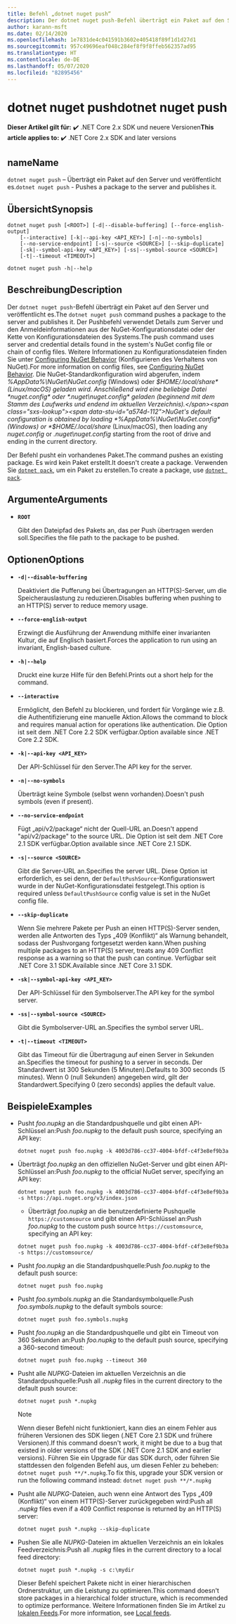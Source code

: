 ```yaml
---
title: Befehl „dotnet nuget push“
description: Der dotnet nuget push-Befehl überträgt ein Paket auf den Server und veröffentlicht es.
author: karann-msft
ms.date: 02/14/2020
ms.openlocfilehash: 1e7831de4c041591b3602e405418f89f1d1d27d1
ms.sourcegitcommit: 957c49696eaf048c284ef8f9f8ffeb562357ad95
ms.translationtype: HT
ms.contentlocale: de-DE
ms.lasthandoff: 05/07/2020
ms.locfileid: "82895456"
---
```

# <a name="dotnet-nuget-push"></a><span data-ttu-id="a574d-103">dotnet nuget push</span><span class="sxs-lookup"><span data-stu-id="a574d-103">dotnet nuget push</span></span>

<span data-ttu-id="a574d-104">**Dieser Artikel gilt für:** ✔️ .NET Core 2.x SDK und neuere Versionen</span><span class="sxs-lookup"><span data-stu-id="a574d-104">**This article applies to:** ✔️ .NET Core 2.x SDK and later versions</span></span>

## <a name="name"></a><span data-ttu-id="a574d-105">name</span><span class="sxs-lookup"><span data-stu-id="a574d-105">Name</span></span>

<span data-ttu-id="a574d-106">`dotnet nuget push` – Überträgt ein Paket auf den Server und veröffentlicht es.</span><span class="sxs-lookup"><span data-stu-id="a574d-106">`dotnet nuget push` - Pushes a package to the server and publishes it.</span></span>

## <a name="synopsis"></a><span data-ttu-id="a574d-107">Übersicht</span><span class="sxs-lookup"><span data-stu-id="a574d-107">Synopsis</span></span>

```dotnetcli
dotnet nuget push [<ROOT>] [-d|--disable-buffering] [--force-english-output]
    [--interactive] [-k|--api-key <API_KEY>] [-n|--no-symbols]
    [--no-service-endpoint] [-s|--source <SOURCE>] [--skip-duplicate]
    [-sk|--symbol-api-key <API_KEY>] [-ss|--symbol-source <SOURCE>]
    [-t|--timeout <TIMEOUT>]

dotnet nuget push -h|--help
```

## <a name="description"></a><span data-ttu-id="a574d-108">Beschreibung</span><span class="sxs-lookup"><span data-stu-id="a574d-108">Description</span></span>

<span data-ttu-id="a574d-109">Der `dotnet nuget push`-Befehl überträgt ein Paket auf den Server und veröffentlicht es.</span><span class="sxs-lookup"><span data-stu-id="a574d-109">The `dotnet nuget push` command pushes a package to the server and publishes it.</span></span> <span data-ttu-id="a574d-110">Der Pushbefehl verwendet Details zum Server und den Anmeldeinformationen aus der NuGet-Konfigurationsdatei oder der Kette von Konfigurationsdateien des Systems.</span><span class="sxs-lookup"><span data-stu-id="a574d-110">The push command uses server and credential details found in the system's NuGet config file or chain of config files.</span></span> <span data-ttu-id="a574d-111">Weitere Informationen zu Konfigurationsdateien finden Sie unter [Configuring NuGet Behavior](/nuget/consume-packages/configuring-nuget-behavior) (Konfigurieren des Verhaltens von NuGet).</span><span class="sxs-lookup"><span data-stu-id="a574d-111">For more information on config files, see [Configuring NuGet Behavior](/nuget/consume-packages/configuring-nuget-behavior).</span></span> <span data-ttu-id="a574d-112">Die NuGet-Standardkonfiguration wird abgerufen, indem *%AppData%\NuGet\NuGet.config* (Windows) oder *$HOME/.local/share* (Linux/macOS) geladen wird. Anschließend wird eine beliebige Datei *nuget.config* oder *.nuget\nuget.config* geladen (beginnend mit dem Stamm des Laufwerks und endend im aktuellen Verzeichnis).</span><span class="sxs-lookup"><span data-stu-id="a574d-112">NuGet's default configuration is obtained by loading *%AppData%\NuGet\NuGet.config* (Windows) or *$HOME/.local/share* (Linux/macOS), then loading any *nuget.config* or *.nuget\nuget.config* starting from the root of drive and ending in the current directory.</span></span>

<span data-ttu-id="a574d-113">Der Befehl pusht ein vorhandenes Paket.</span><span class="sxs-lookup"><span data-stu-id="a574d-113">The command pushes an existing package.</span></span> <span data-ttu-id="a574d-114">Es wird kein Paket erstellt.</span><span class="sxs-lookup"><span data-stu-id="a574d-114">It doesn't create a package.</span></span> <span data-ttu-id="a574d-115">Verwenden Sie [`dotnet pack`](dotnet-pack.md), um ein Paket zu erstellen.</span><span class="sxs-lookup"><span data-stu-id="a574d-115">To create a package, use [`dotnet pack`](dotnet-pack.md).</span></span>

## <a name="arguments"></a><span data-ttu-id="a574d-116">Argumente</span><span class="sxs-lookup"><span data-stu-id="a574d-116">Arguments</span></span>

- **`ROOT`**

  <span data-ttu-id="a574d-117">Gibt den Dateipfad des Pakets an, das per Push übertragen werden soll.</span><span class="sxs-lookup"><span data-stu-id="a574d-117">Specifies the file path to the package to be pushed.</span></span>

## <a name="options"></a><span data-ttu-id="a574d-118">Optionen</span><span class="sxs-lookup"><span data-stu-id="a574d-118">Options</span></span>

- **`-d|--disable-buffering`**

  <span data-ttu-id="a574d-119">Deaktiviert die Pufferung bei Übertragungen an HTTP(S)-Server, um die Speicherauslastung zu reduzieren.</span><span class="sxs-lookup"><span data-stu-id="a574d-119">Disables buffering when pushing to an HTTP(S) server to reduce memory usage.</span></span>

- **`--force-english-output`**

  <span data-ttu-id="a574d-120">Erzwingt die Ausführung der Anwendung mithilfe einer invarianten Kultur, die auf Englisch basiert.</span><span class="sxs-lookup"><span data-stu-id="a574d-120">Forces the application to run using an invariant, English-based culture.</span></span>

- **`-h|--help`**

  <span data-ttu-id="a574d-121">Druckt eine kurze Hilfe für den Befehl.</span><span class="sxs-lookup"><span data-stu-id="a574d-121">Prints out a short help for the command.</span></span>

- **`--interactive`**

  <span data-ttu-id="a574d-122">Ermöglicht, den Befehl zu blockieren, und fordert für Vorgänge wie z.B. die Authentifizierung eine manuelle Aktion.</span><span class="sxs-lookup"><span data-stu-id="a574d-122">Allows the command to block and requires manual action for operations like authentication.</span></span> <span data-ttu-id="a574d-123">Die Option ist seit dem .NET Core 2.2 SDK verfügbar.</span><span class="sxs-lookup"><span data-stu-id="a574d-123">Option available since .NET Core 2.2 SDK.</span></span>

- **`-k|--api-key <API_KEY>`**

  <span data-ttu-id="a574d-124">Der API-Schlüssel für den Server.</span><span class="sxs-lookup"><span data-stu-id="a574d-124">The API key for the server.</span></span>

- **`-n|--no-symbols`**

  <span data-ttu-id="a574d-125">Überträgt keine Symbole (selbst wenn vorhanden).</span><span class="sxs-lookup"><span data-stu-id="a574d-125">Doesn't push symbols (even if present).</span></span>

- **`--no-service-endpoint`**

  <span data-ttu-id="a574d-126">Fügt „api/v2/package“ nicht der Quell-URL an.</span><span class="sxs-lookup"><span data-stu-id="a574d-126">Doesn't append "api/v2/package" to the source URL.</span></span> <span data-ttu-id="a574d-127">Die Option ist seit dem .NET Core 2.1 SDK verfügbar.</span><span class="sxs-lookup"><span data-stu-id="a574d-127">Option available since .NET Core 2.1 SDK.</span></span>

- **`-s|--source <SOURCE>`**

  <span data-ttu-id="a574d-128">Gibt die Server-URL an.</span><span class="sxs-lookup"><span data-stu-id="a574d-128">Specifies the server URL.</span></span> <span data-ttu-id="a574d-129">Diese Option ist erforderlich, es sei denn, der `DefaultPushSource`-Konfigurationswert wurde in der NuGet-Konfigurationsdatei festgelegt.</span><span class="sxs-lookup"><span data-stu-id="a574d-129">This option is required unless `DefaultPushSource` config value is set in the NuGet config file.</span></span>

- **`--skip-duplicate`**

  <span data-ttu-id="a574d-130">Wenn Sie mehrere Pakete per Push an einen HTTP(S)-Server senden, werden alle Antworten des Typs „409 (Konflikt)“ als Warnung behandelt, sodass der Pushvorgang fortgesetzt werden kann.</span><span class="sxs-lookup"><span data-stu-id="a574d-130">When pushing multiple packages to an HTTP(S) server, treats any 409 Conflict response as a warning so that the push can continue.</span></span> <span data-ttu-id="a574d-131">Verfügbar seit .NET Core 3.1 SDK.</span><span class="sxs-lookup"><span data-stu-id="a574d-131">Available since .NET Core 3.1 SDK.</span></span>

- **`-sk|--symbol-api-key <API_KEY>`**

  <span data-ttu-id="a574d-132">Der API-Schlüssel für den Symbolserver.</span><span class="sxs-lookup"><span data-stu-id="a574d-132">The API key for the symbol server.</span></span>

- **`-ss|--symbol-source <SOURCE>`**

  <span data-ttu-id="a574d-133">Gibt die Symbolserver-URL an.</span><span class="sxs-lookup"><span data-stu-id="a574d-133">Specifies the symbol server URL.</span></span>

- **`-t|--timeout <TIMEOUT>`**

  <span data-ttu-id="a574d-134">Gibt das Timeout für die Übertragung auf einen Server in Sekunden an.</span><span class="sxs-lookup"><span data-stu-id="a574d-134">Specifies the timeout for pushing to a server in seconds.</span></span> <span data-ttu-id="a574d-135">Der Standardwert ist 300 Sekunden (5 Minuten).</span><span class="sxs-lookup"><span data-stu-id="a574d-135">Defaults to 300 seconds (5 minutes).</span></span> <span data-ttu-id="a574d-136">Wenn 0 (null Sekunden) angegeben wird, gilt der Standardwert.</span><span class="sxs-lookup"><span data-stu-id="a574d-136">Specifying 0 (zero seconds) applies the default value.</span></span>

## <a name="examples"></a><span data-ttu-id="a574d-137">Beispiele</span><span class="sxs-lookup"><span data-stu-id="a574d-137">Examples</span></span>

- <span data-ttu-id="a574d-138">Pusht *foo.nupkg* an die Standardpushquelle und gibt einen API-Schlüssel an:</span><span class="sxs-lookup"><span data-stu-id="a574d-138">Push *foo.nupkg* to the default push source, specifying an API key:</span></span>

  ```dotnetcli
  dotnet nuget push foo.nupkg -k 4003d786-cc37-4004-bfdf-c4f3e8ef9b3a
  ```

- <span data-ttu-id="a574d-139">Überträgt *foo.nupkg* an den offiziellen NuGet-Server und gibt einen API-Schlüssel an:</span><span class="sxs-lookup"><span data-stu-id="a574d-139">Push *foo.nupkg* to the official NuGet server, specifying an API key:</span></span>

  ```dotnetcli
  dotnet nuget push foo.nupkg -k 4003d786-cc37-4004-bfdf-c4f3e8ef9b3a -s https://api.nuget.org/v3/index.json
  ```
  
  * <span data-ttu-id="a574d-140">Überträgt *foo.nupkg* an die benutzerdefinierte Pushquelle `https://customsource` und gibt einen API-Schlüssel an:</span><span class="sxs-lookup"><span data-stu-id="a574d-140">Push *foo.nupkg* to the custom push source `https://customsource`, specifying an API key:</span></span>

  ```dotnetcli
  dotnet nuget push foo.nupkg -k 4003d786-cc37-4004-bfdf-c4f3e8ef9b3a -s https://customsource/
  ```

- <span data-ttu-id="a574d-141">Pusht *foo.nupkg* an die Standardpushquelle:</span><span class="sxs-lookup"><span data-stu-id="a574d-141">Push *foo.nupkg* to the default push source:</span></span>

  ```dotnetcli
  dotnet nuget push foo.nupkg
  ```

- <span data-ttu-id="a574d-142">Pusht *foo.symbols.nupkg* an die Standardsymbolquelle:</span><span class="sxs-lookup"><span data-stu-id="a574d-142">Push *foo.symbols.nupkg* to the default symbols source:</span></span>

  ```dotnetcli
  dotnet nuget push foo.symbols.nupkg
  ```

- <span data-ttu-id="a574d-143">Pusht *foo.nupkg* an die Standardpushquelle und gibt ein Timeout von 360 Sekunden an:</span><span class="sxs-lookup"><span data-stu-id="a574d-143">Push *foo.nupkg* to the default push source, specifying a 360-second timeout:</span></span>

  ```dotnetcli
  dotnet nuget push foo.nupkg --timeout 360
  ```

- <span data-ttu-id="a574d-144">Pusht alle *NUPKG*-Dateien im aktuellen Verzeichnis an die Standardpushquelle:</span><span class="sxs-lookup"><span data-stu-id="a574d-144">Push all *.nupkg* files in the current directory to the default push source:</span></span>

  ```dotnetcli
  dotnet nuget push *.nupkg
  ```

  > [!NOTE]
  > <span data-ttu-id="a574d-145">Wenn dieser Befehl nicht funktioniert, kann dies an einem Fehler aus früheren Versionen des SDK liegen (.NET Core 2.1 SDK und frühere Versionen).</span><span class="sxs-lookup"><span data-stu-id="a574d-145">If this command doesn't work, it might be due to a bug that existed in older versions of the SDK (.NET Core 2.1 SDK and earlier versions).</span></span>
  > <span data-ttu-id="a574d-146">Führen Sie ein Upgrade für das SDK durch, oder führen Sie stattdessen den folgenden Befehl aus, um diesen Fehler zu beheben: `dotnet nuget push **/*.nupkg`.</span><span class="sxs-lookup"><span data-stu-id="a574d-146">To fix this, upgrade your SDK version or run the following command instead: `dotnet nuget push **/*.nupkg`</span></span>

- <span data-ttu-id="a574d-147">Pusht alle *NUPKG*-Dateien, auch wenn eine Antwort des Typs „409 (Konflikt)“ von einem HTTP(S)-Server zurückgegeben wird:</span><span class="sxs-lookup"><span data-stu-id="a574d-147">Push all *.nupkg* files even if a 409 Conflict response is returned by an HTTP(S) server:</span></span>

  ```dotnetcli
  dotnet nuget push *.nupkg --skip-duplicate
  ```

- <span data-ttu-id="a574d-148">Pushen Sie alle *NUPKG*-Dateien im aktuellen Verzeichnis an ein lokales Feedverzeichnis:</span><span class="sxs-lookup"><span data-stu-id="a574d-148">Push all *.nupkg* files in the current directory to a local feed directory:</span></span>

  ```dotnetcli
  dotnet nuget push *.nupkg -s c:\mydir
  ```

  <span data-ttu-id="a574d-149">Dieser Befehl speichert Pakete nicht in einer hierarchischen Ordnerstruktur, um die Leistung zu optimieren.</span><span class="sxs-lookup"><span data-stu-id="a574d-149">This command doesn't store packages in a hierarchical folder structure, which is recommended to optimize performance.</span></span> <span data-ttu-id="a574d-150">Weitere Informationen finden Sie im Artikel zu [lokalen Feeds](/nuget/hosting-packages/local-feeds).</span><span class="sxs-lookup"><span data-stu-id="a574d-150">For more information, see [Local feeds](/nuget/hosting-packages/local-feeds).</span></span>  

